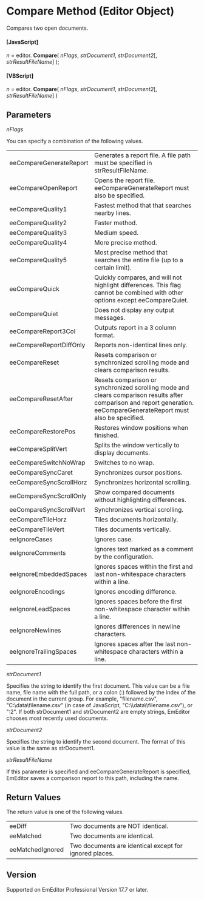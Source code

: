 # Compare Method (Editor Object)

Compares two open documents.

#### \[JavaScript\]

_n_ = editor. **Compare**( _nFlags_, _strDocument1_, _strDocument2_\[, _strResultFileName_\] );

#### \[VBScript\]

_n_ = editor. **Compare**( _nFlags_, _strDocument1_, _strDocument2_\[, _strResultFileName_\] )

## Parameters

_nFlags_

You can specify a combination of the following values.

|     |     |
| --- | --- |
| eeCompareGenerateReport | Generates a report file. A file path must be specified in strResultFileName. |
| eeCompareOpenReport | Opens the report file. eeCompareGenerateReport must also be specified. |
| eeCompareQuality1 | Fastest method that that searches nearby lines. |
| eeCompareQuality2 | Faster method. |
| eeCompareQuality3 | Medium speed. |
| eeCompareQuality4 | More precise method. |
| eeCompareQuality5 | Most precise method that searches the entire file (up to a certain limit). |
| eeCompareQuick | Quickly compares, and will not highlight differences. This flag cannot be combined with other options except eeCompareQuiet. |
| eeCompareQuiet | Does not display any output messages. |
| eeCompareReport3Col | Outputs report in a 3 column format. |
| eeCompareReportDiffOnly | Reports non-identical lines only. |
| eeCompareReset | Resets comparison or synchronized scrolling mode and clears comparison results. |
| eeCompareResetAfter | Resets comparison or synchronized scrolling mode and clears comparison results after comparison and report generation. eeCompareGenerateReport must also be specified. |
| eeCompareRestorePos | Restores window positions when finished. |
| eeCompareSplitVert | Splits the window vertically to display documents. |
| eeCompareSwitchNoWrap | Switches to no wrap. |
| eeCompareSyncCaret | Synchronizes cursor positions. |
| eeCompareSyncScrollHorz | Synchronizes horizontal scrolling. |
| eeCompareSyncScrollOnly | Show compared documents without highlighting differences. |
| eeCompareSyncScrollVert | Synchronizes vertical scrolling. |
| eeCompareTileHorz | Tiles documents horizontally. |
| eeCompareTileVert | Tiles documents vertically. |
| eeIgnoreCases | Ignores case. |
| eeIgnoreComments | Ignores text marked as a comment by the configuration. |
| eeIgnoreEmbeddedSpaces | Ignores spaces within the first and last non-whitespace characters within a line. |
| eeIgnoreEncodings | Ignores encoding difference. |
| eeIgnoreLeadSpaces | Ignores spaces before the first non-whitespace character within a line. |
| eeIgnoreNewlines | Ignores differences in newline characters. |
| eeIgnoreTrailingSpaces | Ignores spaces after the last non-whitespace characters within a line. |

_strDocument1_

Specifies the string to identify the first document. This value can be a file name, file name with the full path, or a colon (:) followed by the index of the document in the current group. For
example, "filename.csv", "C:\\data\\filename.csv" (in case of JavaScript, "C:\\\data\\\filename.csv"), or ":2". If both strDocument1 and strDocument2 are empty strings, EmEditor chooses most recently used documents.

_strDocument2_

Specifies the string to identify the second document. The format of this value is the same as strDocument1.

_strResultFileName_

If this parameter is specified and eeCompareGenerateReport is specified, EmEditor saves a comparison report to this path, including the name.

## Return Values

The return value is one of the following values.

|     |     |
| --- | --- |
| eeDiff | Two documents are NOT identical. |
| eeMatched | Two documents are identical. |
| eeMatchedIgnored | Two documents are identical except for ignored places. |

## Version

Supported on EmEditor Professional Version 17.7 or later.